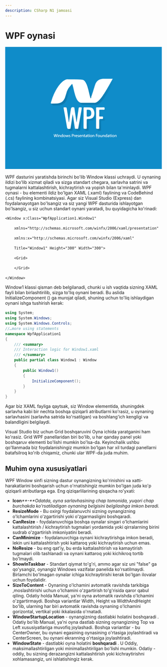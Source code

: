 ```yaml
---
description: CSharp N1 jamoasi
---
```


# WPF oynasi

![](../../../../.gitbook/assets/wpf6.png)

WPF dasturini yaratishda birinchi bo'lib Window klassi uchraydi. U oynaning ildizi bo'lib xizmat qiladi va sizga standart chegara, sarlavha satrini va tugmalarni kattalashtirish, kichraytirish va yopish bilan ta'minlaydi. WPF oynasi - bu  elementi ildiz bo'lgan XAML (.xaml) faylining va CodeBehind (.cs) faylining kombinatsiyasi. Agar siz Visual Studio (Express) dan foydalanayotgan bo'lsangiz va siz yangi WPF dasturida ishlayotgan bo'lsangiz, u siz uchun standart oynani yaratadi, bu quyidagicha ko'rinadi:

```markup
<Window x:Class="WpfApplication1.Window1"

    xmlns="http://schemas.microsoft.com/winfx/2006/xaml/presentation"

    xmlns:x="http://schemas.microsoft.com/winfx/2006/xaml"

    Title="Window1" Height="300" Width="300">

    <Grid>

    </Grid>

</Window>
```

Window1 klassi qisman deb belgilanadi, chunki u ish vaqtida sizning XAML fayli bilan birlashtirilib, sizga to'liq oynani beradi. Bu aslida InitializeComponent () ga murojat qiladi, shuning uchun to'liq ishlaydigan oynani ishga tushirish kerak:

```csharp
using System;
using System.Windows;
using System.Windows.Controls;
//…more using statements
namespace WpfApplication1
{
    /// <summary>
    /// Interaction logic for Window1.xaml
    /// </summary>
    public partial class Window1 : Window
    {
        public Window1()
        {
            InitializeComponent();
        }
    }
}
```

Agar biz XAML fayliga qaytsak, siz Window elementida, shuningdek sarlavha kabi bir nechta boshqa qiziqarli atributlarni ko'rasiz, u oynaning sarlavhasini (sarlavha satrida ko'rsatilgan) va boshlang'ich kengligi va balandligini belgilaydi.

Visual Studio biz uchun Grid boshqaruvini Oyna ichida yaratganini ham ko'rasiz. Grid WPF panellaridan biri bo'lib, u har qanday panel yoki boshqaruv elementi bo'lishi mumkin bo'lsa-da. Keyinchalik ushbu qo'llanmada biz foydalanishingiz mumkin bo'lgan har xil turdagi panellarni batafsilroq ko'rib chiqamiz, chunki ular WPF-da juda muhim.

## Muhim oyna xususiyatlari

WPF Window sinfi sizning dastur oynangizning ko'rinishini va xatti-harakatlarini boshqarish uchun o'rnatishingiz mumkin bo'lgan juda ko'p qiziqarli atributlarga ega. Eng qiziqarlilarining qisqacha ro'yxati:

* &#x20;**Icon**_**-**Odatda, oyna sarlavhasining chap tomonida, yuqori chap burchakda ko'rsatiladigan oynaning belgisini belgilashga imkon beradi._
* **ResizeMode** - Bu oxirgi foydalanuvchi sizning oynangizning o'lchamlarini o'zgartirishi yoki o'zgarmasligini boshqaradi.
* **CanResize** - foydalanuvchiga boshqa oynalar singari o'lchamlarini kattalashtirish / kichraytirish tugmalari yordamida yoki qirralarning birini sudrab o'zgartirish imkoniyatini beradi.
* **CanMinimize** - foydalanuvchiga oynani kichraytirishga imkon beradi, lekin uni kattalashtirish yoki kattaroq yoki kichraytirish uchun emas.
* **NoResize** - bu eng qat'iy, bu erda kattalashtirish va kamaytirish tugmalari olib tashlanadi va oynani kattaroq yoki kichikroq tortib bo'lmaydi.
* &#x20;**ShowInTaskbar** - Standart qiymat to'g'ri, ammo agar siz uni "false" ga qo'ysangiz, oynangiz Windows vazifalar panelida ko'rsatilmaydi. Birlamchi bo'lmagan oynalar ichiga kichraytirishi kerak bo'lgan ilovalar uchun foydalidir.
* **SizeToContent** - Oynaning o'lchamini avtomatik ravishda tarkibiga ,moslashtirishi uchun o'lchamini o'zgartirish to'g'risida qaror qabul qiling. Odatiy holda Manual, ya'ni oyna avtomatik ravishda o'lchamini o'zgartirmaydi. Boshqa variantlar Width, Height va WidthAndHeight bo'lib, ularning har biri avtomatik ravishda oynaning o'lchamini gorizontal, vertikal yoki ikkalasida o'rnatadi.
* **WindowStartupLocation** - oynangizning dastlabki holatini boshqaradi . Odatiy bo'lib Manual, ya'ni oyna dastlab sizning oynangizning Top va Left xususiyatlariga muvofiq joylashadi. Boshqa variantlar - bu CenterOwner, bu oynani egasining oynasining o'rtasiga joylashtiradi va CenterScreen, bu oynani ekranning o'rtasiga joylashtiradi.
* **WindowState** - dastlabki oyna holatini **boshqaradi** . U Oddiy, maksimallashtirilgan yoki minimallashtirilgan bo'lishi mumkin. Odatiy - oddiy, bu sizning derazangizni kattalashtirish yoki kichraytirishni xohlamasangiz, uni ishlatishingiz kerak.
